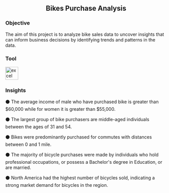 <h2 align="center">Bikes Purchase Analysis</h2>


<h3 align="left">Objective</h3>
<p align="left">The aim of this project is to analyze bike sales data to uncover insights that can inform business decisions 
by identifying trends and patterns in the data.</p>



<h3 align="left">Tool</h3>

<p align="left"><a href="https://www.microsoft.com/en-us/microsoft-365/excel" target="_blank" rel="noreferrer"> <img src="https://img.icons8.com/color/512/microsoft-excel-2019--v1.png" alt="excel" width="40" height="40"/></a>

<h3 align="left">Insights</h3>
<p align="left">⚫ The average income of male who have purchased bike is greater than $60,000 while for women it is greater than $55,000.<br> 

⚫ The largest group of bike purchasers are middle-aged individuals between the ages of 31 and 54.<br> 

⚫ Bikes were predominantly purchased for commutes with distances between 0 and 1 mile.<br> 

⚫ The majority of bicycle purchases were made by individuals who hold professional occupations, or possess a Bachelor's degree in Education, or are married.<br> 

⚫ North America had the highest number of bicycles sold, indicating a strong market demand for bicycles in the region.
</p>
